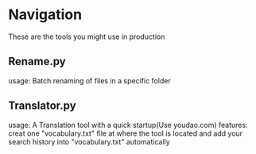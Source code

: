 # Navigation

These are  the tools you might  use in production

## Rename.py

usage:
Batch renaming of files in a specific folder

## Translator.py

usage:
A Translation tool with a quick startup(Use youdao.com)
features:
creat one "vocabulary.txt" file at where the tool is located and add your search history into "vocabulary.txt" automatically
